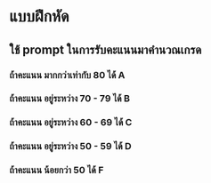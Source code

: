 # แบบฝึกหัด

## ใช้ prompt ในการรับคะแนนมาคำนวณเกรด

### ถ้าคะแนน มากกว่าเท่ากับ 80 ได้ A

### ถ้าคะแนน อยู่ระหว่าง 70 - 79 ได้ B

### ถ้าคะแนน อยู่ระหว่าง 60 - 69 ได้ C

### ถ้าคะแนน อยู่ระหว่าง 50 - 59 ได้ D

### ถ้าคะแนน น้อยกว่า 50 ได้ F
